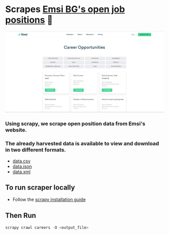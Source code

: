 # Scrapes [Emsi BG's open job positions](https://www.economicmodeling.com/open-positions/) 👀

![Home Page](assets/home_page.png)

### Using scrapy, we scrape open position data from Emsi's website.

### The already harvested data is available to view and download in two different formats.
* [data.csv](assets/data.csv)
* [data.json](assets/data.json)
* [data.xml](assets/data.xml)


## To run scraper locally 
- Follow the [scrapy installation guide](https://docs.scrapy.org/en/latest/intro/install.html)

## Then Run 
```py 
scrapy crawl careers -O <output_file>
```
